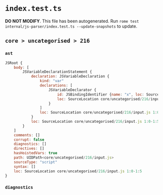 # `index.test.ts`

**DO NOT MODIFY**. This file has been autogenerated. Run `rome test internal/js-parser/index.test.ts --update-snapshots` to update.

## `core > uncategorised > 216`

### `ast`

```javascript
JSRoot {
	body: [
		JSVariableDeclarationStatement {
			declaration: JSVariableDeclaration {
				kind: "var"
				declarations: [
					JSVariableDeclarator {
						id: JSBindingIdentifier {name: "x", loc: SourceLocation core/uncategorised/216/input.js 1:4-1:5 (x)}
						loc: SourceLocation core/uncategorised/216/input.js 1:4-1:5
					}
				]
				loc: SourceLocation core/uncategorised/216/input.js 1:0-1:5
			}
			loc: SourceLocation core/uncategorised/216/input.js 1:0-1:5
		}
	]
	comments: []
	corrupt: false
	diagnostics: []
	directives: []
	hasHoistedVars: true
	path: UIDPath<core/uncategorised/216/input.js>
	sourceType: "script"
	syntax: []
	loc: SourceLocation core/uncategorised/216/input.js 1:0-1:5
}
```

### `diagnostics`

```

```
